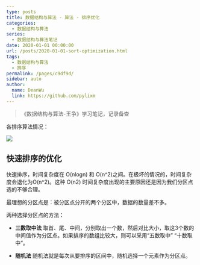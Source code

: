 ```yaml
---
type: posts
title: 数据结构与算法 - 算法 - 排序优化
categories: 
  - 数据结构与算法
series: 
  - 数据结构与算法笔记
date: 2020-01-01 00:00:00
url: /posts/2020-01-01-sort-optimization.html
tags: 
  - 数据结构与算法
  - 排序
permalink: /pages/c9df9d/
sidebar: auto
author: 
  name: DeanWu
  link: https://github.com/pylixm
---
```


> 《数据结构与算法-王争》学习笔记，记录备查

各排序算法情况：

![](/static/imgs/complexity/sort-optimization.jpg)


## 快速排序的优化

快速排序，时间复杂度在 O(nlogn) 和 O(n^2)之间。在极坏的情况的，时间复杂度会退化为O(n^2)。这种 O(n2) 时间复杂度出现的主要原因还是因为我们分区点选的不够合理。

最理想的分区点是：被分区点分开的两个分区中，数据的数量差不多。

两种选择分区点的方法：

- **三数取中法** 取首、尾、中间，分别取出一个数，然后对比大小，取这3个数的中间值作为分区点。如果排序的数组比较大，则可以采用“五数取中” “十数取中”。

- **随机法** 随机法就是每次从要排序的区间中，随机选择一个元素作为分区点。


